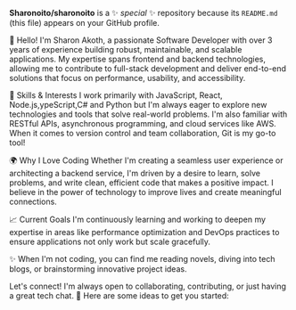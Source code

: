 
**Sharonoito/sharonoito** is a ✨ _special_ ✨ repository because its `README.md` (this file) appears on your GitHub profile.

👋 Hello! I'm Sharon Akoth, a passionate Software Developer with over 3 years of experience building robust, maintainable, and scalable applications. My expertise spans frontend and backend technologies, allowing me to contribute to full-stack development and deliver end-to-end solutions that focus on performance, usability, and accessibility.

🔧 Skills & Interests
I work primarily with JavaScript, React, Node.js,ypeScript,C# and Python but I'm always eager to explore new technologies and tools that solve real-world problems. I'm also familiar with RESTful APIs, asynchronous programming, and cloud services like AWS. When it comes to version control and team collaboration, Git is my go-to tool!

🌍 Why I Love Coding
Whether I'm creating a seamless user experience or architecting a backend service, I'm driven by a desire to learn, solve problems, and write clean, efficient code that makes a positive impact. I believe in the power of technology to improve lives and create meaningful connections.

📈 Current Goals
I'm continuously learning and working to deepen my expertise in areas like performance optimization and DevOps practices to ensure applications not only work but scale gracefully.

✨ When I'm not coding, you can find me reading novels, diving into tech blogs, or brainstorming innovative project ideas.

Let's connect! I'm always open to collaborating, contributing, or just having a great tech chat. 🚀
Here are some ideas to get you started:




